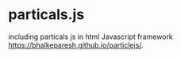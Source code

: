 # particals.js
including particals js in html
Javascript framework
 https://bhalkeparesh.github.io/particlejs/.
